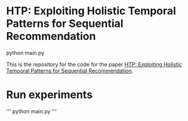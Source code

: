 # HTP: Exploiting Holistic Temporal Patterns for Sequential Recommendation
python main.py


This is the repository for the code for the paper [HTP: Exploiting Holistic Temporal Patterns for Sequential Recommendation](https://github.com/623851394/HTP/edit/main/HTP-main/).  

# Run experiments
'''
python main.py
'''


